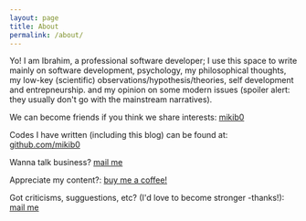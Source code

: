 ```yaml
---
layout: page
title: About
permalink: /about/
---
```


Yo! I am Ibrahim, a professional software developer;
I use this space to write mainly on software development, psychology, my philosophical thoughts, my low-key (scientific) observations/hypothesis/theories, self development and entrepneurship.
and my opinion on some modern issues (spoiler alert: they usually don't go with the mainstream narratives).

We can become friends if you think we share interests: [mikib0](https://t.me/miki_b0)

Codes I have written (including this blog) can be found at: [github.com/mikib0][gh:mikib0]

Wanna talk business? [mail me](mailto:ibrahim.jajere@outlook.com)

Appreciate my content?: [buy me a coffee!](https://www.buymeacoffee.com/ibrahimjajere)

Got criticisms, sugguestions, etc? (I'd love to become stronger -thanks!): [mail me](mailto:ibrahim.jajere@outlook.com)


[gh:mikib0]: https://github.com/mikib0
